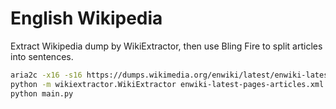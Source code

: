 # English Wikipedia

Extract Wikipedia dump by WikiExtractor, then use Bling Fire to split articles into sentences.

```sh
aria2c -x16 -s16 https://dumps.wikimedia.org/enwiki/latest/enwiki-latest-pages-articles.xml.bz2
python -m wikiextractor.WikiExtractor enwiki-latest-pages-articles.xml.bz2 --json -o dump
python main.py
```
